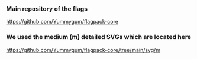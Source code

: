### Main repository of the flags

https://github.com/Yummygum/flagpack-core

### We used the medium (m) detailed SVGs which are located here

https://github.com/Yummygum/flagpack-core/tree/main/svg/m

